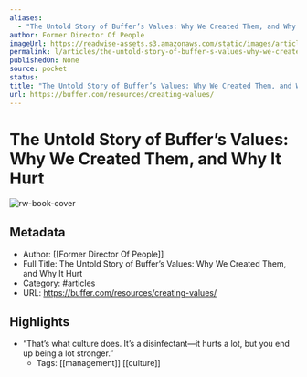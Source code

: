 ```yaml
---
aliases:
  - "The Untold Story of Buffer’s Values: Why We Created Them, and Why It Hurt"
author: Former Director Of People
imageUrl: https://readwise-assets.s3.amazonaws.com/static/images/article1.be68295a7e40.png
permalink: l/articles/the-untold-story-of-buffer-s-values-why-we-created-them-and-why-it-hurt
publishedOn: None
source: pocket
status: 
title: "The Untold Story of Buffer’s Values: Why We Created Them, and Why It Hurt"
url: https://buffer.com/resources/creating-values/
---
```

# The Untold Story of Buffer’s Values: Why We Created Them, and Why It Hurt

![rw-book-cover](https://readwise-assets.s3.amazonaws.com/static/images/article1.be68295a7e40.png)

## Metadata

- Author: [[Former Director Of People]]
- Full Title: The Untold Story of Buffer’s Values: Why We Created Them, and Why It Hurt
- Category: #articles
- URL: https://buffer.com/resources/creating-values/

## Highlights

- “That’s what culture does. It’s a disinfectant—it hurts a lot, but you end up being a lot stronger.”
    - Tags: [[management]] [[culture]]
